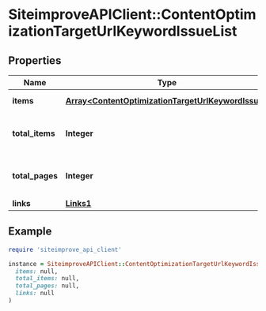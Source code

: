 # SiteimproveAPIClient::ContentOptimizationTargetUrlKeywordIssueList

## Properties

| Name | Type | Description | Notes |
| ---- | ---- | ----------- | ----- |
| **items** | [**Array&lt;ContentOptimizationTargetUrlKeywordIssue&gt;**](ContentOptimizationTargetUrlKeywordIssue.md) | Set of items. |  |
| **total_items** | **Integer** | Total number of items in result set. |  |
| **total_pages** | **Integer** | Total number of pages in result set. |  |
| **links** | [**Links1**](Links1.md) |  | [optional] |

## Example

```ruby
require 'siteimprove_api_client'

instance = SiteimproveAPIClient::ContentOptimizationTargetUrlKeywordIssueList.new(
  items: null,
  total_items: null,
  total_pages: null,
  links: null
)
```

